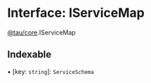 # Interface: IServiceMap

[@tau/core](../modules/tau_core.md).IServiceMap

## Indexable

▪ [key: `string`]: `ServiceSchema`
